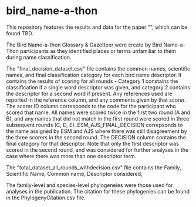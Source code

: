 # bird_name-a-thon

This repository features the results and data for the paper "", which can be found TBD.

The Bird Name-a-thon Glossary & Gazetteer were create by Bird Name-a-Thon participants as they identified places or terms unfamiliar to them during name classification. 

The "final_decision_dataset.csv" file contains the common names, scientific names, and final classification category for each bird name descriptor. It contains the results of scoring for all rounds - Category 1 constains the classification if a single word descriptor was given, and category 2 contains the descriptor for a second word if present. Any references used are reported in the reference column, and any comments given by that scorer. The scorer ID column corresponds to the code for the participant who scored that name. All names were scored twice in the first two round (A and B), and any names that did not match in the first round were scored in three subsequent rounds (C, D, E). ESM_AJS_FINAL_DECISION correpsonds to the name assigned by ESM and AJS where there was still disagreement by the three scorers in the second round. The DECISION column contains the final category for that descriptor. Note that only the first descriptor was scored in the second round, and was considered for further analyses in the case where there was more than one descriptor term.

The "total_dataset_all_rounds_withdecision.csv" file contains the Family, Scientific Name, Common name, Descriptor considered, 

The family-level and species-level phylogeneies were those used for analyses in the publication. The citation for these phylogenies can be found in the PhylogenyCitation.csv file.
